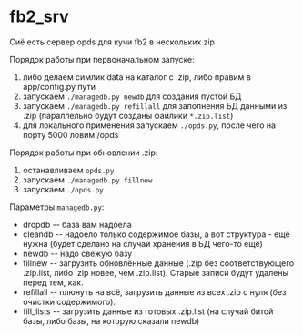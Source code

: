 # fb2_srv

Сиё есть сервер opds для кучи fb2 в нескольких zip

Порядок работы при первоначальном запуске:

  1. либо делаем симлик data на каталог с .zip, либо правим в app/config.py пути
  2. запускаем `./managedb.py newdb` для создания пустой БД
  3. запускаем `./managedb.py refillall` для заполнения БД данными из .zip (параллельно будут созданы файлики `*.zip.list`)
  4. для локального применения запускаем `./opds.py`, после чего на порту 5000 ловим /opds

Порядок работы при обновлении .zip:

  1. останавливаем `opds.py`
  2. запускаем `./managedb.py fillnew`
  3. запускаем `./opds.py`

Параметры `managedb.py`:

  * dropdb -- база вам надоела
  * cleandb -- надоело только содержимое базы, а вот структура - ещё нужна (будет сделано на случай хранения в БД чего-то ещё)
  * newdb -- надо свежую базу
  * fillnew -- загрузить обновлённые данные (.zip без соответствующего .zip.list, либо .zip новее, чем .zip.list). Старые записи будут удалены перед тем, как.
  * refillall -- плюнуть на всё, загрузить данные из всех .zip с нуля (без очистки содержимого).
  * fill_lists -- загрузить данные из готовых .zip.list (на случай битой базы, либо базы, на которую сказали newdb)

